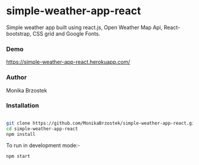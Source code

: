 # simple-weather-app-react
Simple weather app built using react.js, Open Weather Map Api, React-bootstrap, CSS grid and Google Fonts.


### Demo

https://simple-weather-app-react.herokuapp.com/

### Author

Monika Brzostek


### Installation

```bash

git clone https://github.com/MonikaBrzostek/simple-weather-app-react.git
cd simple-weather-app-react
npm install
```

To run in development mode:-

```bash
npm start
```
